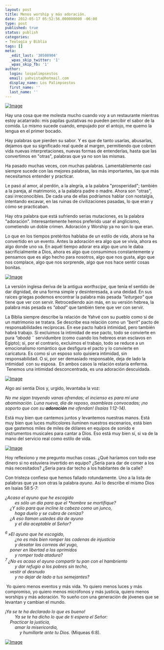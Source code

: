 ```yaml
---
layout: post
title: Menos worship y más adoración.
date: 2012-05-17 05:52:56.000000000 -06:00
type: post
published: true
status: publish
categories:
- Teología y Biblia
tags: []
meta:
  _edit_last: '30508904'
  _wpas_skip_twitter: '1'
  _wpas_skip_fb: '1'
author:
  login: lospalimpsestos
  email: yahvista@hotmail.com
  display_name: Los Palimpsestos
  first_name: ''
  last_name: ''
---
```

<p><a href="http://lospalimpsestos.files.wordpress.com/2012/05/weorthscipe.jpg"><img class="size-full wp-image aligncenter" src="{{ site.baseurl }}/assets/weorthscipe.jpg" alt="Image" /></a></p>
<p>Hay una cosa que me molesta mucho cuando voy a un restaurante mientras estoy acatarrado: mis papilas gustativas no pueden percibir el sabor de la comida. Lo mismo sucede cuando, empujado por el antojo, me quemo la lengua en el primer bocado.</p>
<p>Hay palabras que pierden su sabor. Y es que de tanto usarlas, abusarlas, dejamos que su significado real quede al margen, permitiendo que cobren vida nuevas interpretaciones, nuevas formas de entenderlas, hasta que las convertimos en "otras", palabras que ya no son las mismas.</p>
<p>Ha pasado muchas veces, con muchas palabras. Lamentablemente casi siempre sucede con las mejores palabras, las más importantes, las que más necesitamos entender y practicar.</p>
<p>Le pasó al amor, al perdón, a la alegría, a la palabra "prosperidad"; también a la pareja, al matrimonio, a la palabra padre o madre. Ahora son "otras", casi irreconocibles. De cada una de ellas podríamos hablar con nostalgia, intentando excavar, en las ruinas de civilizaciones pasadas, lo que eran y cómo se practicaban.</p>
<p>Hay otra palabra que está sufriendo serias mutaciones, es la palabra "adoración". Interesantemente hemos preferido usar el anglicismo, cometiendo un doble crimen. Adoración y Worship ya no son lo que eran.</p>
<p>Lo que en los tiempos pretéritos hablaba de un estilo de vida, ahora se ha convertido en un evento. Antes la adoración era algo que se vivía, ahora es algo donde uno va. En aquél tiempo adorar era algo que uno le daba sacrificialmente a Dios, ahora es algo que consumimos constantemente y pensamos que es algo hecho para nosotros, algo que nos gusta, algo que nos complace, algo que nos sorprende, algo que nos hace sentir cosas bonitas.</p>
<p><a href="http://lospalimpsestos.files.wordpress.com/2012/05/worship_congregation.jpg"><img class="size-full wp-image aligncenter" src="{{ site.baseurl }}/assets/worship_congregation.jpg" alt="Image" /></a></p>
<p>La versión inglesa deriva de la antigua <em>worthscipe</em>, que tenía el sentido de dar dignidad, de una forma simple y desinteresada, a una deidad. En sus raíces griegas podemos encontrar la palabra más pesada <em>"leiturgeo"</em> que tiene que ver con servir. Retrocediendo aún más, en su versión hebrea, la palabra más pesada es <em>"abad"</em> que también tiene que ver con servir.</p>
<p>La Biblia siempre describe la relación de Yahvé con su pueblo como si de un matrimonio se tratara. Se describe esa relación como un <em>"berit"</em> pacto de responsabilidades recíprocas. En ese pacto habrá intimidad, pero también habrá trabajo. Si excluimos la intimidad de ese pacto, todo se convierte en pura <em>"abodá</em> ¨ servidumbre (como cuando los hebreos eran esclavos en Egipto); si, por el contrario, excluimos el trabajo, todo se reduce a un emocionalismo romántico que desfigura el pacto y lo convierte en caricatura. Es como si un esposo solo quisiera intimidad, sin responsabilidad. O si, por ser demasiado responsable, deja de lado la intimidad  con su esposa.  En ambos casos la relación estaría enferma.  Tenemos una intimidad desconcentrada, es una adoración descuidada.</p>
<p><a href="http://lospalimpsestos.files.wordpress.com/2012/05/pre-intimidad-facebook_874778526.jpg"><img class="size-full wp-image aligncenter" src="{{ site.baseurl }}/assets/pre-intimidad-facebook_874778526.jpg" alt="Image" /></a></p>
<p>Algo así sentía Dios y, urgido, levantaba la voz:</p>
<p><em>No me sigan trayendo vanas ofrendas; el incienso es para mí una abominación. Luna nueva, día de reposo, asambleas convocadas; ¡no soporto que con su <strong>adoración</strong> me ofendan! (Isaías 1:12-14). </em></p>
<p>Está muy bien que cantemos juntos y levantemos nuestras manos. Está muy bien que luces multicolores iluminen nuestros escenarios, está bien que gastemos miles de miles de dólares en equipos de sonido e instrumentos musicales para cantar a Dios. Eso está muy bien sí, si va de la mano del servicio real como estilo de vida.</p>
<p><a href="http://lospalimpsestos.files.wordpress.com/2012/05/960231-music-mixer-gran-mostrador-en-el-que-concierto.jpg"><img class="size-full wp-image aligncenter" src="{{ site.baseurl }}/assets/960231-music-mixer-gran-mostrador-en-el-que-concierto.jpg" alt="Image" /></a></p>
<p>Hoy reflexiono y me pregunto muchas cosas. ¿Qué haríamos con todo ese dinero si no estuviera invertido en equipo? ¿Sería para dar de comer a los más necesitados? ¿Sería para dar techo a los habitantes de la calle?</p>
<p>Con tristeza confieso que hemos fallado rotundamente. Uno a la lista de palabras que ya son otras la palabra <em>ayuno</em>. Así lo describe el mismo Dios en Isaías 58:5-7:</p>
<div>
<p><em>¿Acaso el ayuno que he escogido</em><br />
<em>        es sólo un día para que el *hombre se mortifique?</em><br />
<em>    ¿Y sólo para que incline la cabeza como un junco,</em><br />
<em>        haga duelo y se cubra de ceniza?</em><br />
<em>    ¿A eso llaman ustedes día de ayuno</em><br />
<em>        y el día aceptable al Señor?</em></p>
</div>
<div>
<p><em><sup>6 </sup>»El ayuno que he escogido,</em><br />
<em>        ¿no es más bien romper las cadenas de injusticia</em><br />
<em>        y desatar las correas del yugo,</em><br />
<em>    poner en libertad a los oprimidos</em><br />
<em>        y romper toda atadura? </em><br />
<em><sup>7 </sup>¿No es acaso el ayuno compartir tu pan con el hambriento</em><br />
<em>        y dar refugio a los pobres sin techo,</em><br />
<em>    vestir al desnudo</em><br />
<em>        y no dejar de lado a tus semejantes?</em></p>
</div>
<p><em> </em>Yo quiero menos eventos y más vida. Yo quiero menos luces y más compromiso, yo quiero menos micrófonos y más justicia, quiero menos worships y más adoración. Yo sueño con una generación de jóvenes que se levantan y cambian el mundo.</p>
<p><em>¡Ya se te ha declarado lo que es bueno!</em><br />
<em>        Ya se te ha dicho lo que de ti espera el Señor:</em><br />
<em>    Practicar la justicia,</em><br />
<em>        amar la misericordia,</em><br />
<em>            y humillarte ante tu Dios.</em> (Miqueas 6:8).</p>
<p><a href="http://lospalimpsestos.files.wordpress.com/2012/05/pobreza.jpg"><img class="size-full wp-image aligncenter" src="{{ site.baseurl }}/assets/pobreza.jpg" alt="Image" /></a></p>
